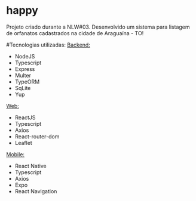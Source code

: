# happy
Projeto criado durante a NLW#03. Desenvolvido um sistema para listagem de orfanatos cadastrados na cidade de Araguaína - TO!

#Tecnologias utilizadas:
<a href="https://github.com/jvalmeidac/happy/tree/main/happy-backend">Backend:</a>
<ul>
  <li>NodeJS</li>
  <li>Typescript</li>
  <li>Express</li>
  <li>Multer</li>
  <li>TypeORM</li>
  <li>SqLite</li>
  <li>Yup</li>
</ul>

<a href="https://github.com/jvalmeidac/happy/tree/main/happy-web">Web:</a>
<ul>
  <li>ReactJS</li>
  <li>Typescript</li>
  <li>Axios</li>
  <li>React-router-dom</li>
  <li>Leaflet</li>
</ul>

<a href="https://github.com/jvalmeidac/happy/tree/main/happy-mobile">Mobile:</a>
<ul>
  <li>React Native</li>
  <li>Typescript</li>
  <li>Axios</li>
  <li>Expo</li>
  <li>React Navigation</li>
</ul>

